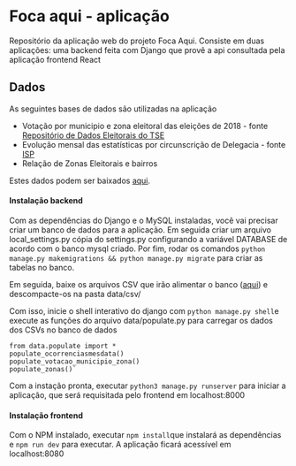 # Foca aqui - aplicação
Repositório da aplicação web do projeto Foca Aqui. Consiste em duas aplicações: uma backend feita com Django que provê a api consultada pela aplicação frontend React

## Dados
As seguintes bases de dados são utilizadas na aplicação
- Votação por municipio e zona eleitoral das eleições de 2018 - fonte [Repositório de Dados Eleitorais do TSE](http://www.tse.jus.br/eleicoes/estatisticas/repositorio-de-dados-eleitorais-1/repositorio-de-dados-eleitoraishttp:// "Repositório de Dados Eleitorais do TSE")
- Evolução mensal das estatísticas por circunscrição de Delegacia  - fonte [ISP](http://www.ispdados.rj.gov.br/estatistica.html "ISP")
- Relação de Zonas Eleitorais e bairros

Estes dados podem ser baixados [aqui](https://drive.google.com/file/d/12F1P_zV82GkXKgs62gUtl-2WFqfOgjMr/view?usp=sharing "aqui").

#### Instalação backend
Com as dependências do Django e o MySQL instaladas, você vai precisar criar um banco de dados para a aplicação. Em seguida criar um arquivo local_settings.py cópia do settings.py configurando a variável DATABASE de acordo com o banco mysql criado. Por fim, rodar os comandos  `python manage.py makemigrations && python manage.py migrate` para criar as tabelas no banco.

Em seguida, baixe os arquivos CSV que irão alimentar o banco ([aqui](https://drive.google.com/file/d/12F1P_zV82GkXKgs62gUtl-2WFqfOgjMr/view?usp=sharing "aqui")) e descompacte-os na pasta data/csv/

Com isso, inicie o shell interativo do django com `python manage.py shell`e execute as funções do arquivo data/populate.py para carregar os dados dos CSVs no banco de dados

    from data.populate import *
    populate_ocorrenciasmesdata()
    populate_votacao_municipio_zona()
    populate_zonas()`

Com a instação pronta, executar `python3 manage.py runserver` para iniciar a aplicação, que será requisitada pelo frontend em localhost:8000

#### Instalação frontend
Com o NPM instalado, executar `npm install`que instalará as dependências e `npm run dev` para executar. A aplicação ficará acessível em localhost:8080